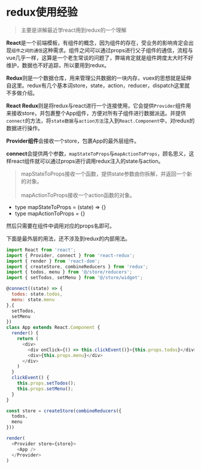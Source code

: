 # redux使用经验
> 主要是讲解最近学react用到redux的一个理解

**React**是一个前端模板，有组件的概念，因为组件的存在，受业务的影响肯定会出现`组件之间的通信`这种需求。组件之间可以通过props进行父子组件的通信，流程与vue几乎一样，这算是一个老生常谈的问题了，弊端肯定就是组件跨度太大时不好维护，数据也不好追踪，所以要用到redux。

**Redux**则是一个数据仓库，用来管理公共数据的一块内存，vuex的思想就是延伸自这里。redux有几个基本词store，state，action，reducer，dispatch这里就不多做介绍。

**React Redux**则是将redux与react进行一个连接使用，它会提供`Provider`组件用来接收store，并包裹整个App组件，方便对所有子组件进行数据派送。并提供`connect`的方法，将`state数据`与`action方法`注入到`React.Component`中，对redux的数据进行操作。

**Provider组件**会接收一个store，包裹App的最外层组件。

**connect**会提供两个参数，`mapStateToProps`与`mapActionToProps`，顾名思义，这样react组件就可以通过props进行调用redux注入的state与action。

>mapStateToProps接收一个函数，提供state参数由你拆解，并返回一个新的对象。<br><br>
>mapActionToProps接收一个action函数的对象。
- type mapStateToProps = (state) => {}
- type mapActionToProps = {}

然后只需要在组件中调用对应的props名即可。

下面是最外层的用法，还不涉及到redux的内部用法。
```javascript
import React from 'react';
import { Provider, connect } from 'react-redux';
import { render } from 'react-dom';
import { createStore, combineReducers } from 'redux';
import { todos, menu } from '@/store/reducers';
import { setTodos, setMenu } from '@/store/widget';

@connect((state) => {
  todos: state.todos,
  menu: state.menu
},{
  setTodos, 
  setMenu
})
class App extends React.Component {
  render() {
    return (
      <div>
        <div onClick={() => this.clickEvent()}>{this.props.todos}</div>
        <div>{this.props.menu}</div>
      </div>
    )
  }
  clickEvent() {
    this.props.setTodos();
    this.props.setMenu();
  }
}

const store = createStore(combineReducers({
  todos, 
  menu
}))

render(
  <Provider store={store}>
    <App />
  </Provider>
)
```
